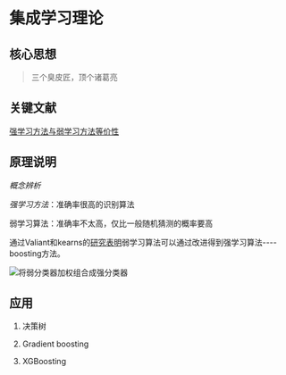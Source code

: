 集成学习理论
============

核心思想
--------

> 三个臭皮匠，顶个诸葛亮

关键文献
--------

[强学习方法与弱学习方法等价性](https://wenku.baidu.com/view/37607ff16aec0975f46527d3240c844769eaa0d6.html)

原理说明
--------

*概念辨析*

*强学习方法*：准确率很高的识别算法

弱学习算法：准确率不太高，仅比一般随机猜测的概率要高

通过Valiant和kearns的[研究表明](https://wenku.baidu.com/view/b5df974d767f5acfa1c7cdc8.html)弱学习算法可以通过改进得到强学习算法----boosting方法。

![将弱分类器加权组合成强分类器](http://images2017.cnblogs.com/blog/812148/201710/812148-20171021222429724-1082725391.png)

应用
----

1.  决策树

2.  Gradient boosting

3.  XGBoosting


